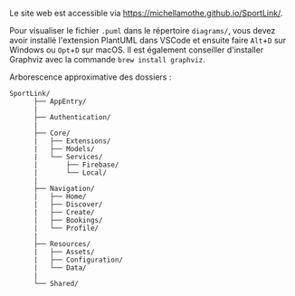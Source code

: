 Le site web est accessible via https://michellamothe.github.io/SportLink/.

Pour visualiser le fichier `.puml` dans le répertoire `diagrams/`, vous devez avoir installé l'extension PlantUML dans VSCode et ensuite faire `Alt`+`D` sur Windows ou `Opt`+`D` sur macOS. Il est également conseiller d'installer Graphviz avec la commande `brew install graphviz`.

Arborescence approximative des dossiers :
```plaintext
SportLink/
      ├── AppEntry/
      |
      ├── Authentication/
      |
      ├── Core/
      |   ├── Extensions/
      |   ├── Models/
      |   └── Services/
      |       ├── Firebase/
      |       └── Local/
      |
      ├── Navigation/
      |   ├── Home/
      |   ├── Discover/
      |   ├── Create/
      |   ├── Bookings/
      |   └── Profile/
      |   
      ├── Resources/
      |   ├── Assets/
      |   ├── Configuration/
      |   └── Data/
      |
      └── Shared/
```
